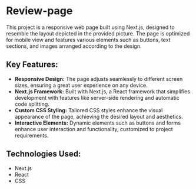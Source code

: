 # Review-page

This project is a responsive web page built using Next.js, designed to resemble the layout depicted in the provided picture. The page is optimized for mobile view and features various elements such as buttons, text sections, and images arranged according to the design.

## Key Features:

- **Responsive Design:** The page adjusts seamlessly to different screen sizes, ensuring a great user experience on any device.
- **Next.js Framework:** Built with Next.js, a React framework that simplifies development with features like server-side rendering and automatic code splitting.
- **Custom CSS Styling:** Tailored CSS styles enhance the visual appearance of the page, achieving the desired layout and aesthetics.
- **Interactive Elements:** Dynamic elements such as buttons and forms enhance user interaction and functionality, customized to project requirements.

## Technologies Used:

- Next.js
- React
- CSS
